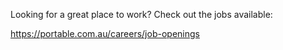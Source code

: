 Looking for a great place to work? Check out the jobs available:

https://portable.com.au/careers/job-openings
